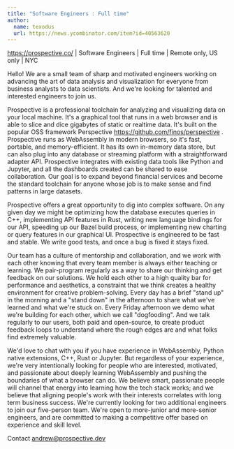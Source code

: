 ```yaml
---
title: "Software Engineers : Full time"
author:
  name: texodus
  url: https://news.ycombinator.com/item?id=40563620
---
```

<a href="https:&#x2F;&#x2F;prospective.co&#x2F;" rel="nofollow">https:&#x2F;&#x2F;prospective.co&#x2F;</a> | Software Engineers | Full time | Remote only, US only | NYC

Hello! We are a small team of sharp and motivated engineers working on advancing the art of data analysis and visualization for everyone from business analysts to data scientists. And we&#x27;re looking for talented and interested engineers to join us.

Prospective is a professional toolchain for analyzing and visualizing data on your local machine. It&#x27;s a graphical tool that runs in a web browser and is able to slice and dice gigabytes of static or realtime data. It&#x27;s built on the popular OSS framework Perspective <a href="https:&#x2F;&#x2F;github.com&#x2F;finos&#x2F;perspective">https:&#x2F;&#x2F;github.com&#x2F;finos&#x2F;perspective</a> . Prospective runs as WebAssembly in modern browsers, so it&#x27;s fast, portable, and memory-efficient. It has its own in-memory data store, but can also plug into any database or streaming platform with a straightforward adapter API. Prospective integrates with existing data tools like Python and Jupyter, and all the dashboards created can be shared to ease collaboration. Our goal is to expand beyond financial services and become the standard toolchain for anyone whose job is to make sense and find patterns in large datasets.

Prospective offers a great opportunity to dig into complex software. On any given day we might be optimizing how the database executes queries in C++, implementing API features in Rust, writing new language bindings for our API, speeding up our Bazel build process, or implementing new charting or query features in our graphical UI. Prospective is engineered to be fast and stable. We write good tests, and once a bug is fixed it stays fixed.

Our team has a culture of mentorship and collaboration, and we work with each other knowing that every team member is always either teaching or learning. We pair-program regularly as a way to share our thinking and get feedback on our solutions. We hold each other to a high quality bar for performance and aesthetics, a constraint that we think creates a healthy environment for creative problem-solving.
Every day has a brief &quot;stand up&quot; in the morning and a &quot;stand down&quot; in the afternoon to share what we&#x27;ve learned and what we&#x27;re stuck on. Every Friday afternoon we demo what we&#x27;re building for each other, which we call &quot;dogfooding&quot;. And we talk regularly to our users, both paid and open-source, to create product feedback loops to understand where the rough edges are and what folks find extremely valuable.

We&#x27;d love to chat with you if you have experience in WebAssembly, Python native extensions, C++, Rust or Jupyter.
But regardless of your experience, we&#x27;re very intentionally looking for people who are interested, motivated, and passionate about deeply learning WebAssembly and pushing the boundaries of what a browser can do. We believe smart, passionate people will channel that energy into learning how the tech stack works; and we believe that aligning people&#x27;s work with their interests correlates with long term business success.
We&#x27;re currently looking for two additional engineers to join our five-person team. We&#x27;re open to more-junior and more-senior engineers, and are committed to making a competitive offer based on experience and skill level.

Contact andrew@prospective.dev
